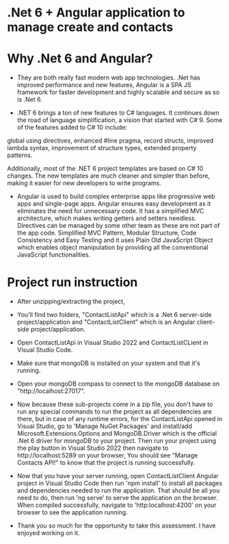 # .Net 6 + Angular application to manage create and contacts

# Why .Net 6 and Angular?

- They are both really fast modern web app technologies. .Net has improved performance and new features, Angular is a SPA JS framework for faster development and highly scalable and secure as so is .Net 6.

- .NET 6 brings a ton of new features to C# languages. It continues down the road of language simplification, a vision that started with C# 9. Some of the features added to C# 10 include:

global using directives,
enhanced #line pragma,
record structs,
improved lambda syntax,
improvement of structure types,
extended property patterns.

Additionally, most of the .NET 6 project templates are based on C# 10 changes. The new templates are much cleaner and simpler than before, making it easier for new developers to write programs.

- Angular is used to build complex enterprise apps like progressive web apps and single-page apps. Angular ensures easy development as it eliminates the need for unnecessary code. It has a simplified MVC architecture, which makes writing getters and setters needless. Directives can be managed by some other team as these are not part of the app code. Simplified MVC Pattern, Modular Structure, Code Consistency and Easy Testing and it uses Plain Old JavaScript Object which enables object manipulation by providing all the conventional JavaScript functionalities.

# Project run instruction

- After unzipping/extracting the project,
- You'll find two folders, "ContactListApi" which is a .Net 6 server-side project/application and "ContactListClient" which is an Angular client-side project/application.
- Open ContactListApi in Visual Studio 2022 and ContactListCLient in Visual Studio Code.
- Make sure that mongoDB is installed on your system and that it's running.
- Open your mongoDB compass to connect to the mongoDB database on "http://localhost:27017".

- Now because these sub-projects come in a zip file, you don't have to run any special commands to run the project as all dependencies are there,
  but in case of any runtime errors, for the ContactListApi opened in Visual Studio, go to 'Manage NuGet Packages' and install/add Microsoft.Extensions.Options and MongoDB.Driver which is the official .Net 6 driver for mongoDB to your project. Then run your project using the play button in Visual Studio 2022 then navigate to http://localhost:5289 on your browser, You should see "Manage Contacts API!" to know that the project is running successfully.

- Now that you have your server running, open ContactListClient Angular project in Visual Studio Code then run 'npm install' to install all packages and dependencies needed to run the application. That should be all you need to do, then run 'ng serve' to serve the application on the browser. When compiled successfully, navigate to 'http:localhost:4200' on your browser to see the application running.

- Thank you so much for the opportunity to take this assessment. I have enjoyed working on it.

